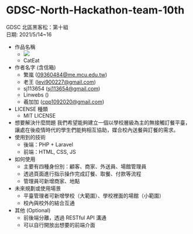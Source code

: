 # GDSC-North-Hackathon-team-10th
GDSC 北區黑客松：第十組  
日期: 2021/5/14~16

* 作品名稱
    * ![](https://i.imgur.com/RAbx26e.png)
    * CatEat
* 作者名字 (含信箱)
    * 繁嵐 (09360484@me.mcu.edu.tw)
    * 老王 (levi900227@gmail.com)
    * sj113654 (sj113654@gmail.com)
    * Linwebs ()
    * 羲加加 (cpp1092020@gmail.com)
* LICENSE 種類
    * MIT LICENSE
* 想要解決什麼問題
    我們希望能夠建立一個以學校層級為主的無接觸訂餐平臺，讓處在後疫情時代的學生們能夠相互協助，媒合校內送餐與訂餐的需求。
* 使用到的技術
    * 後端：PHP + Laravel
    * 前端：HTML, CSS, JS
* 如何使用
    * 主要有四種身份別：顧客、商家、外送員、場館管理員
    * 透過頁面進行指示操作完成訂餐、取餐、付款等流程
    * 管理員可新增商家、地點
* 未來規劃或使用場景
    * 平臺管理者可新增學校（大範圍）、學校裡面的場館（小範圍）
    * 校內與校外的結合互通
* 其他 (Optional)
    * 前後端分離，透過 RESTful API 溝通
    * 可以自行開放出想要的前端介面
